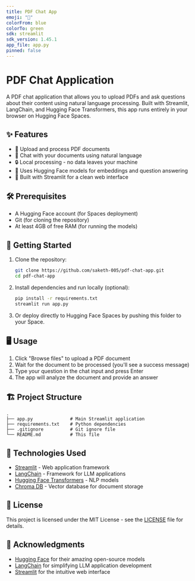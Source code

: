 ```yaml
---
title: PDF Chat App
emoji: "📄"
colorFrom: blue
colorTo: green
sdk: streamlit
sdk_version: 1.45.1
app_file: app.py
pinned: false
---
```


# PDF Chat Application

A PDF chat application that allows you to upload PDFs and ask questions about their content using natural language processing. Built with Streamlit, LangChain, and Hugging Face Transformers, this app runs entirely in your browser on Hugging Face Spaces.

## ✨ Features

- 📄 Upload and process PDF documents
- 💬 Chat with your documents using natural language
- 🔒 Local processing - no data leaves your machine
- 🤗 Uses Hugging Face models for embeddings and question answering
- 🚀 Built with Streamlit for a clean web interface

## 🛠 Prerequisites

- A Hugging Face account (for Spaces deployment)
- Git (for cloning the repository)
- At least 4GB of free RAM (for running the models)

## 🚀 Getting Started

1. Clone the repository:
   ```bash
   git clone https://github.com/saketh-005/pdf-chat-app.git
   cd pdf-chat-app
   ```

2. Install dependencies and run locally (optional):
   ```bash
   pip install -r requirements.txt
   streamlit run app.py
   ```

3. Or deploy directly to Hugging Face Spaces by pushing this folder to your Space.

## 🖥️ Usage

1. Click "Browse files" to upload a PDF document
2. Wait for the document to be processed (you'll see a success message)
3. Type your question in the chat input and press Enter
4. The app will analyze the document and provide an answer

## 🏗️ Project Structure

```
.
├── app.py              # Main Streamlit application
├── requirements.txt    # Python dependencies
├── .gitignore          # Git ignore file
└── README.md           # This file
```

## 🤖 Technologies Used

- [Streamlit](https://streamlit.io/) - Web application framework
- [LangChain](https://python.langchain.com/) - Framework for LLM applications
- [Hugging Face Transformers](https://huggingface.co/transformers/) - NLP models
- [Chroma DB](https://www.trychroma.com/) - Vector database for document storage

## 📜 License

This project is licensed under the MIT License - see the [LICENSE](LICENSE) file for details.

## 🙏 Acknowledgments

- [Hugging Face](https://huggingface.co/) for their amazing open-source models
- [LangChain](https://python.langchain.com/) for simplifying LLM application development
- [Streamlit](https://streamlit.io/) for the intuitive web interface
